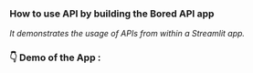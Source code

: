 ### How to use API by building the Bored API app
*It demonstrates the usage of APIs from within a Streamlit app.*

### 👇 Demo of the App :
<!--[alt text]()-->
